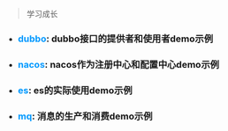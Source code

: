 >学习成长
* ### <font color=#0099ff>**dubbo**</font>: dubbo接口的提供者和使用者demo示例
* ### <font color=#0099ff>**nacos**</font>: nacos作为注册中心和配置中心demo示例
* ### <font color=#0099ff>**es**</font>: es的实际使用demo示例
* ### <font color=#0099ff>**mq**</font>: 消息的生产和消费demo示例

